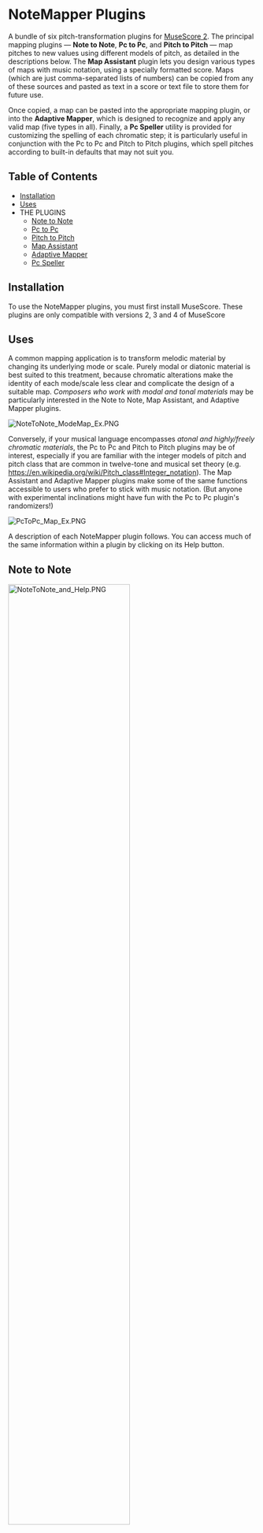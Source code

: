# NoteMapper Plugins

A bundle of six pitch-transformation plugins for [MuseScore 2](https://musescore.org). The principal mapping plugins  —  **Note to Note**, **Pc to Pc**, and **Pitch to Pitch** —  map pitches to new values using different models of pitch, as detailed in the descriptions below. The **Map Assistant** plugin lets you design various types of maps with music notation, using a specially formatted score. Maps (which are just comma-separated lists of numbers) can be copied from any of these sources and pasted as text in a score or text file to store them for future use.

Once copied, a map can be pasted into the appropriate mapping plugin, or into the **Adaptive Mapper**, which is designed to recognize and apply any valid map (five types in all). Finally, a **Pc Speller** utility is provided for customizing the spelling of each chromatic step; it is particularly useful in conjunction with the Pc to Pc and Pitch to Pitch plugins, which spell pitches according to built-in defaults that may not suit you.

## Table of Contents
- [Installation](#installation)
- [Uses](#uses)
- THE PLUGINS
  - [Note to Note](#note-to-note)
  - [Pc to Pc](#pc-to-pc)
  - [Pitch to Pitch](#pitch-to-pitch)
  - [Map Assistant](#map-assistant)
  - [Adaptive Mapper](#adaptive-mapper)
  - [Pc Speller](#pc-speller)


## Installation

To use the NoteMapper plugins, you must first install MuseScore. These plugins are only compatible with versions 2, 3 and 4 of MuseScore


## Uses

A common mapping application is to transform melodic material by changing its underlying mode or scale. Purely modal or diatonic material is best suited to this treatment, because chromatic alterations make the identity of each mode/scale less clear and complicate the design of a suitable map. _Composers who work with modal and tonal materials_ may be particularly interested in the Note to Note, Map Assistant, and Adaptive Mapper plugins.

<img src="https://github.com/diedeno/NoteMappers/blob/master/images/NoteToNote_ModeMap_Ex.PNG" title="NoteToNote_ModeMap_Ex.PNG">

Conversely, if your musical language encompasses _atonal and highly/freely chromatic materials_, the Pc to Pc and Pitch to Pitch plugins may be of interest, especially if you are familiar with the integer models of pitch and pitch class that are common in twelve-tone and musical set theory (e.g. https://en.wikipedia.org/wiki/Pitch_class#Integer_notation). The Map Assistant and Adaptive Mapper plugins make some of the same functions accessible to users who prefer to stick with music notation. (But anyone with experimental inclinations might have fun with the Pc to Pc plugin's randomizers!)

<img src="https://github.com/diedeno/NoteMappers/blob/master/images/PcToPc_Map_Ex.PNG" title="PcToPc_Map_Ex.PNG">

A description of each NoteMapper plugin follows. You can access much of the same information within a plugin by clicking on its Help button.


## Note to Note

<img src="https://github.com/diedeno/NoteMappers/blob/master/images/NoteToNote_and_Help.PNG" width="70%" height="70%" title="NoteToNote_and_Help.PNG">

Use the **From**/**To** input boxes across the top of the Map Input window to assign a new value (letter-name and optional accidental) to a note in every octave throughout the music you are processing. Add as many assignments as the map requires. Then click **Apply** to process the currently selected passage, or the entire score if nothing is selected. 

An overview of the map is provided on the right side of the window. Click **remove** to delete an individual assignment from the map. Click the **Sort** button to sort the entire overview alphabetically, from A-double-flat through G-double-sharp.

An **Import/Export** field, located at the bottom of the Help window, contains a string representing the current map that can be saved as text in a score or text file. Paste a previously saved string into the same field (and check the "Use imported string" box) to import it, replacing the current contents of the Map Input window when Help is closed. The Import/Export string format is a comma-separated list of 35 tpc values (tonal pitch class: integers in the range -1 through 33).

The Note to Note plugin is responsive to scores with [transposing instruments](https://musescore.org/en/handbook/transposition#transposing-instruments). When a score is viewed in **concert pitch**, mapped values are calculated and written into the score using concert pitches for all parts. But when the **transposed** (default) score view is in effect, letter-names and accidentals are read as they appear in the transposed score, and mapped values are written with respect to the same transposition. _Example:_ if C is mapped to C-sharp, then written C (concert B-flat) becomes written C-sharp (concert B) in a part for B-flat clarinet. _Recommendation:_ if you want to apply a map to a score in transposed view, plugin behavior may be easier to understand if you select and process one staff at a time.


## Pc to Pc

<img src="https://github.com/diedeno/NoteMappers/blob/master/images/PcToPc.PNG" width="50%" height="50%" title="PcToPc.PNG">
      
Pitch class (pc) values represent steps of the chromatic scale: 0 is C (and its enharmonic equivalents), 1 is C-sharp (ditto), and so on. A map determines how pc values will be changed in the music you are processing. To map pc X to a new value Y, find X in the "From" row at the top of the interface, and enter Y in the "To" field directly below it. Use as many "To" fields as your map requires, or try randomizing all twelve values. Then click **Apply** to process the currently selected passage, or the entire score if nothing is selected. 

New pc values are set in the octave that keeps notes nearest their original positions, and they are spelled according to built-in defaults (e.g. 8 is A-flat rather than G-sharp).

An **Import/Export** field, located at the bottom of the Help window, contains a string representing the current map that can be saved as text in a score or text file. Paste a previously saved string into the same field to import it, replacing the current contents of the Map Input window when Help is closed. The Import/Export string format is a comma-separated list of 12 cpc values (chromatic pitch class: integers in the range 0 through 11).

The Pc to Pc plugin is responsive to scores with [transposing instruments](https://musescore.org/en/handbook/transposition#transposing-instruments). When a score is viewed in concert pitch, mapped values are calculated and written into the score using concert pitches for all parts. But when the transposed (default) score view is in effect, values are read as they appear in the transposed score, and mapped values are written with respect to the same transposition. _Example:_ if 0 is mapped to 3, then written C (concert B-flat) becomes written E-flat (concert D-flat) in a part for B-flat clarinet. _Recommendation:_ if you want to apply a map to a score in transposed view, plugin behavior may be easier to understand if you select and process one staff at a time.


## Pitch to Pitch

<img src="https://github.com/diedeno/NoteMappers/blob/master/images/PitchToPitch.PNG" width="50%" height="50%" title="PitchToPitch.PNG">

A Pitch to Pitch map determines how MIDI pitch values will be changed in the music you are processing. Normally you specify a map with one or more **pairs** of the form `X:Y`, meaning "map X to Y". For example, `60:72` raises every middle C by an octave. You can specify additional pairs on new lines, or put them on the same line separated with commas. So:

    45:46,46:45,47:48,48:47
  
is equivalent to

    45:46
    46:45
    47:48
    48:47

It is also possible to specify a map with a **list** of exactly 127 comma-separated pitch values. In this alternative format, the number in the nth position (counting from 1) determines the new value of pitch n. So a map with 72 in the 60th position will raise every middle C by an octave. While it is hardly practical to construct such a long list by hand, you can use the **Map Assistant** plugin to build a list based on the notes in a score, then paste it into the Pitch to Pitch plugin's Map Input window.

Once a map is entered in either format (pairs or list), click **Apply** to process the currently selected passage, or the entire score if nothing is selected. The Pitch to Pitch plugin currently operates on concert pitch only, due to limitations of the plugin framework. (Specifically: it is not possible for a plugin to determine the octave in which transposed pitches are displayed.) _Recommendation:_ plugin behavior may be easier to understand if you [view your score in concert pitch](https://musescore.org/en/handbook/transposition#transposing-instruments) when transposing instruments are present.


## Map Assistant

<img src="https://github.com/diedeno/NoteMappers/blob/master/images/MapAsst_and_Result.PNG" width="70%" height="70%" title="MapAsst_and_Result.PNG">

Use this plugin to build maps of various types based on notes in the current score. Copy the result and paste it into a suitable NoteMapper to apply it, or save it as text in a score or text file.


### Map Types

**Note to Note.** Sends notes (letter-names and optional accidentals) to new values. Applies the same mapping in every octave. Comma-separated list of 35 tpc values (tonal pitch class: integers in the range -1 through 33). Use in Note to Note or Adaptive Mapper.

**PC to PC.** Sends steps of the chromatic scale to new values, which will receive default spellings when the map is applied. Applies the same mapping in every octave. Comma-separated list of 12 cpc values (chromatic pitch class: integers in the range 0 through 11). Use in Pc to Pc or Adaptive Mapper.

**Pitch to Pitch.** Sends MIDI pitches to new values, which will receive default spellings when the map is applied. Comma-separated list of 127 MIDI pitches (integers in the range 1 through 127). Use in Pitch to Pitch or Adaptive Mapper.

**12 spelled PCs.** Sends steps of the chromatic scale to new values and new spellings. Applies the same mapping in every octave. Comma-separated list of 12 cpc values followed by 12 tpc values. Use in Adaptive Mapper only.

**127 spelled Pitches.** Sends MIDI pitches to new values and new spellings. Comma-separated list of 127 MIDI pitches followed by 127 tpc values. Use in Adaptive Mapper only.


### Score Format

Map Assistant expects a score with two staves, each with a succession of single notes, and it produces a map that sends the first note of the upper staff to the first of the lower, the second of the upper to the second of the lower, third to third, and so on. The alignment of upper-staff and lower-staff notes is ignored, as are surplus notes, voices, and staves (see example). A score far outside these expectations may cause the plugin to fail.

<img src="https://github.com/diedeno/NoteMappers/blob/master/images/MapAsst_ScoreEx.PNG" title="MapAsst_ScoreEx.PNG">


## Adaptive Mapper

<img src="https://github.com/diedeno/NoteMappers/blob/master/images/Adaptive.PNG" width="50%" height="50%" title="Adaptive.PNG">

The Adaptive Mapper is designed to recognize and apply maps originating from various NoteMapper plugins: Note to Note, Pc to Pc, and Pitch to Pitch; plus maps derived from music notation using the Map Assistant plugin. Maps (which are just comma-separated lists of numbers) can be copied from any of these sources and pasted into the Adaptive Mapper Input window. To store a map for future use, simply paste it as text in a score or text file.

Once a map is entered, click **Apply** to process the currently selected passage, or the entire score if nothing is selected. The Adaptive Mapper is responsive to scores with [transposing instruments](https://musescore.org/en/handbook/transposition#transposing-instruments), when it applies maps originating from the Note to Note and Pc to Pc plugins. For details, see the documentation for these plugins. Finally, maps produced by the Map Assistant using the "Note to Note" or "Pc to Pc" formats inherit the same behavior, and the "12 spelled PCs" format is treated similarly.


### Map Sources

**Note to Note:** Import/Export field in Help window (35 tpc values)

**Pc to Pc:** Import/Export field in Help window (12 cpc values)

**Pitch to Pitch:** Copy from Input window (127 pitch values, not X:Y pairs)

**Map Assistant:** Copy from Result window (12, 24, 35, 127, or 254 values, based on choice of map type)


### Map Values

**CPC (chromatic pitch class):** integer 0 – 11, representing steps of the chromatic scale

**Pitch:** integer 1 – 127, representing MIDI pitch

**TPC (tonal pitch class):** integer -1 – 33, representing letter-name plus accidental


## Pc Speller

<img src="https://github.com/diedeno/NoteMappers/blob/master/images/PcSpeller.PNG" width="50%" height="50%" title="PcSpeller.PNG">

Use this plugin to apply a spelling of your choice to each step of the chromatic scale (i.e. to each pitch class 0 through 11). Leave a setting at "--" to preserve a pc's existing spelling(s). For instance, if the music you are processing includes a mixture of G-sharps and A-flats, the plugin can spell them uniformly one way or the other, or leave things as they stand. It cannot choose spellings based on tonal context or make case-by-case decisions. It is mainly intended as a tool for overriding the default spellings used by the Pc to Pc and Pitch to Pitch plugins.

The Pc Speller also provides a function for showing accidentals explicitly on every note, as is commonly done in post-tonal music. There are options to include/exclude notes with naturals and notes with incoming ties in this process. The code that implements this feature is adapted from plugins written by Jörn Eichler.

The Pc Speller plugin is responsive to scores with [transposing instruments](https://musescore.org/en/handbook/transposition#transposing-instruments). When a score is viewed in **concert pitch**, spellings apply to concert pitches, and transposed pitches are left untouched. Conversely, in **transposed view**, spellings apply to transposed pitches, and concert pitches are left untouched.


<!-- GD2md-html version 1.0β13 -->
